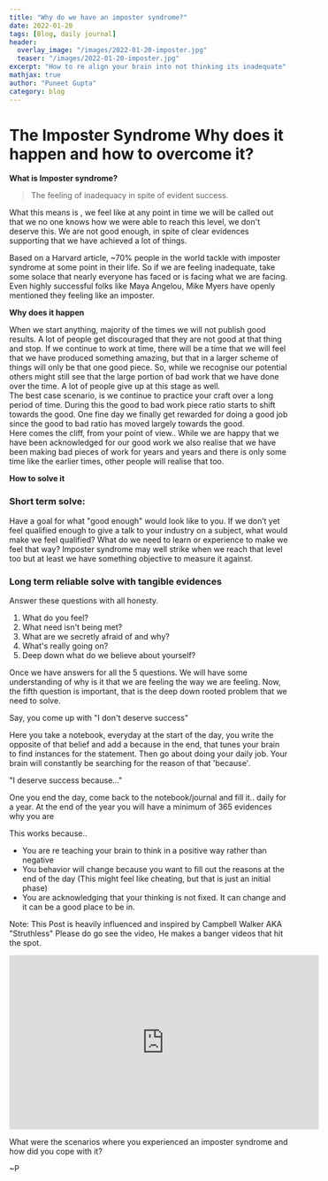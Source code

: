 ```yaml
---
title: "Why do we have an imposter syndrome?"
date: 2022-01-20
tags: [Blog, daily journal]
header:
  overlay_image: "/images/2022-01-20-imposter.jpg"
  teaser: "/images/2022-01-20-imposter.jpg"
excerpt: "How to re align your brain into not thinking its inadequate"
mathjax: true
author: "Puneet Gupta"
category: blog
---
```



# The Imposter Syndrome Why does it happen and how to overcome it?

**What is Imposter syndrome?**<br />
>The feeling of inadequacy in spite of evident success.

What this means is , we feel like at any point in time we will be called out that we no one knows how we were able to reach this level, we don't deserve this. We are not good enough, in spite of clear evidences supporting that we have achieved a lot of things.

Based on a Harvard article, ~70% people in the world tackle with imposter syndrome at some point in their life. So if we are feeling inadequate, take some solace that nearly everyone has faced or is facing what we are facing. Even highly successful folks like Maya Angelou, Mike Myers have openly mentioned they feeling like an imposter.

**Why does it happen**

When we start anything, majority of the times we will not publish good results. A lot of people get discouraged that they are not good at that thing and stop. If we continue to work at time, there will be a time that we will feel that we have produced something amazing, but that in a larger scheme of things will only be that one good piece. So, while we recognise our potential others might still see that the large portion of bad work that we have done over the time. A lot of people give up at this stage as well. <br />
The best case scenario, is we continue to practice your craft over a long period of time. During this the good to bad work piece ratio starts to shift towards the good. One fine day we finally get rewarded for doing a good job since the good to bad ratio has moved largely towards the good.<br />
Here comes the cliff, from your point of view.. While we are happy that we have been acknowledged for our good work we also realise that we have been making bad pieces of work for years and years and there is only some time like the earlier times, other people will realise that too.

<!-- <image of your POV and people's POV> -->

**How to solve it**

### Short term solve:
Have a goal for what "good enough" would look like to you. If we don’t yet feel qualified enough to give a talk to your industry on a subject, what would make we feel qualified? What do we need to learn or experience to make we feel that way? Imposter syndrome may well strike when we reach that level too but at least we have something objective to measure it against.

### Long term reliable solve with tangible evidences

Answer these questions with all honesty.

1. What do you feel?
2. What need isn't being met?
3. What are we secretly afraid of and why?
4. What's really going on?
5. Deep down what do we believe about yourself?

Once we have answers for all the 5 questions. We will have some understanding of why is it that we are feeling the way we are feeling. Now, the fifth question is important, that is the deep down rooted problem that we need to solve.

Say, you come up with "I don't deserve success"

Here you take a notebook, everyday at the start of the day, you write the opposite of that belief and add a because in the end, that tunes your brain to find instances for the statement. Then go about doing your daily job. Your brain will constantly be searching for the reason of that 'because'.

"I deserve success because..."

One you end the day, come back to the notebook/journal and fill it.. daily for a year. At the end of the year you will have a minimum of 365 evidences why you are <the thing that you added you are not>


This works because..
* You are re teaching your brain to think in a positive way rather than negative
* You behavior will change because you want to fill out the reasons at the end of the day (This might feel like cheating, but that is just an initial phase)
* You are acknowledging that your thinking is not fixed. It can change and it can be a good place to be in.

Note:
This Post is heavily influenced and inspired by Campbell Walker AKA "Struthless" Please do go see the video, He makes a banger videos that hit the spot.

<iframe width="560" height="315" src="https://www.youtube.com/embed/VHkfEoc-3mk" title="YouTube video player" frameborder="0" allow="accelerometer; autoplay; clipboard-write; encrypted-media; gyroscope; picture-in-picture" allowfullscreen></iframe>


What were the scenarios where you experienced an imposter syndrome and how did you cope with it?

~P

<!-- https://www.forbes.com/sites/forbesbusinesscouncil/2021/08/24/3-keys-to-shattering-your-imposter-syndrome/?sh=25d632122043 -->
<!-- https://www.forbes.com/sites/forbeshumanresourcescouncil/2022/01/19/three-things-to-do-when-imposter-syndrome-strikes/?sh=62f4e5ee6c63 -->
